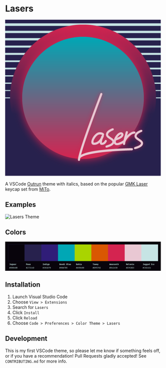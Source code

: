 # Lasers

<p align="center">
  <img src="https://github.com/j0hnm4r5/laser-theme/blob/master/assets/images/logo.png">

</p>


A VSCode [Outrun](https://www.reddit.com/r/outrun/) theme with italics, based on the popular [GMK Laser](https://www.massdrop.com/buy/massdrop-x-mito-gmk-laser-custom-keycap-set) keycap set from [MiTo](https://mitormk.com/s00n).


## Examples

![Lasers Theme](https://i.imgur.com/jHS78Us.png)


## Colors

![Swatches](https://github.com/j0hnm4r5/laser-theme/blob/master/assets/images/swatches.png)

## Installation

1. Launch Visual Studio Code
2. Choose `View > Extensions`
3. Search for `Lasers`
4. Click `Install`
5. Click `Reload`
6. Choose `Code > Preferences > Color Theme > Lasers`

## Development

This is my first VSCode theme, so please let me know if something feels off, or if you have a recommendation! Pull Requests gladly accepted! See `CONTRIBUTING.md` for more info.
